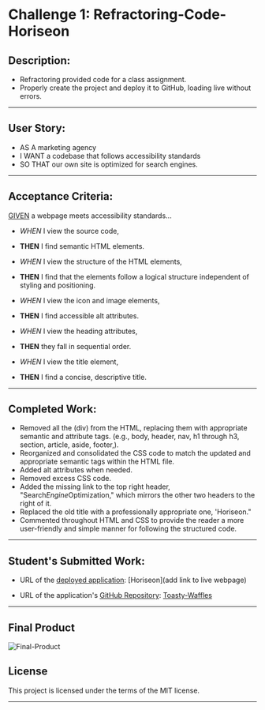 # Challenge 1: Refractoring-Code-Horiseon

## Description:
* Refractoring provided code for a class assignment.
* Properly create the project and deploy it to GitHub, loading live without errors.

___

## User Story:
* AS A marketing agency
* I WANT a codebase that follows accessibility standards
* SO THAT our own site is optimized for search engines.

___

## Acceptance Criteria:
<u>GIVEN</u> a webpage meets accessibility standards...

* <i>WHEN</i> I view the source code,
* <b>THEN</b> I find semantic HTML elements.

* <i>WHEN</i> I view the structure of the HTML elements,
* <b>THEN</b> I find that the elements follow a logical structure independent of styling and 
positioning.
* <i>WHEN</i> I view the icon and image elements,
* <b>THEN</b> I find accessible alt attributes.
* <i>WHEN</i> I view the heading attributes,
* <b>THEN</b> they fall in sequential order.
* <i>WHEN</i> I view the title element,
* <b>THEN</b> I find a concise, descriptive title.

___

## Completed Work:
* Removed all the (div) from the HTML, replacing them with appropriate semantic and  attribute tags. (e.g., body, header, nav, h1 through h3, section, article, aside, 
footer,).
* Reorganized and consolidated the CSS code to match the updated and appropriate  semantic tags within the HTML file.
* Added alt attributes when needed.
* Removed excess CSS code.
* Added the missing link to the top right header, "Search*Engine*Optimization,"  which mirrors the other two headers to the right of it.
* Replaced the old title with a professionally appropriate one, 'Horiseon."
* Commented throughout HTML and CSS to provide the reader a more user-friendly and simple manner for following the structured code.

___

## Student's Submitted Work:

* URL of the <u>deployed application</u>: [Horiseon](add link to live webpage)

* URL of the application's <u>GitHub Repository</u>: [Toasty-Waffles](https://github.com/Toasty-Waffles/bootcamp/tree/main/Challenges/Challenge1-Refractoring-Horiseon)

___

## Final Product

![Final-Product](https://github.com/Toasty-Waffles/bootcamp/blob/12d993d70d9d089d30087cfe6790f9d13ef40d43/Challenges/Challenge1-Refractoring-Horiseon/assets/images/Final-Product.jpg)

## License
This project is licensed under the terms of the MIT license.

***

